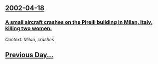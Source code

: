 ## [2002-04-18](/news/2002/04/18/index.md)

### [ A small aircraft crashes on the Pirelli building in Milan, Italy, killing two women.](/news/2002/04/18/a-small-aircraft-crashes-on-the-pirelli-building-in-milan-italy-killing-two-women.md)
_Context: Milan, crashes_

## [Previous Day...](/news/2002/04/17/index.md)


